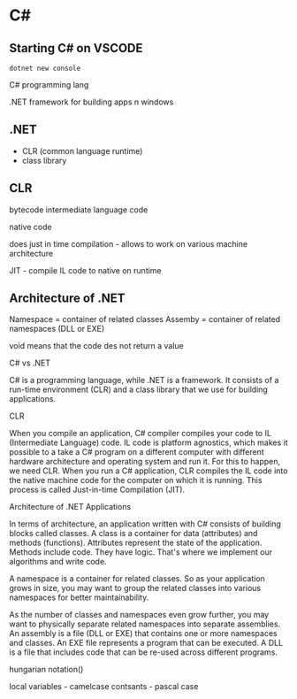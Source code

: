 # C#

## Starting C# on VSCODE

```shell
dotnet new console
```

C# programming lang

.NET framework for building apps n windows

## .NET

- CLR (common language runtime)
- class library

## CLR

bytecode
intermediate language code

native code

does just in time  compilation - allows to work on various machine architecture

JIT - compile IL code to native on runtime

## Architecture of .NET

Namespace = container of related classes
Assemby = container of related namespaces (DLL or EXE)

void means that the code des not return a value

C# vs .NET

C# is a programming language, while .NET is a framework. It consists of a run-time environment (CLR) and a class library that we use for building applications.

CLR

When you compile an application, C# compiler compiles your code to IL (Intermediate Language) code. IL code is platform agnostics, which makes it possible to a take a C# program on a different computer with different hardware architecture and operating system and run it. For this to happen, we need CLR. When you run a C# application, CLR compiles the IL code into the native machine code for the computer on which it is running. This process is called Just-in-time Compilation (JIT).

Architecture of .NET Applications

In terms of architecture, an application written with C# consists of building blocks called classes. A class is a container for data (attributes) and methods (functions). Attributes represent the state of the application. Methods include code. They have logic. That's where we implement our algorithms and write code.

A namespace is a container for related classes. So as your application grows in size, you may want to group the related classes into various namespaces for better maintainability.

As the number of classes and namespaces even grow further, you may want to physically separate related namespaces into separate assemblies. An assembly is a file (DLL or EXE) that contains one or more namespaces and classes. An EXE file represents a program that can be executed. A DLL is a file that includes code that can be re-used across different programs.

hungarian notation()

local variables - camelcase
contsants - pascal case
